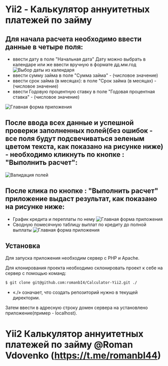 # Yii2 - Калькулятор аннуитетных платежей по займу

## Для начала расчета необходимо ввести данные в четыре поля:
- ввести дату в поле "Начальная дата"
  Дату можно выбрать в календаре или же ввести вручную в формате дд.мм.год
  ![Выбор даты из календаря](https://image.prntscr.com/image/mXIzPEUhRKSmGofH6QrhPg.jpeg)
- ввести сумму займа в поле "Сумма займа" - (числовое значение)
- ввести срок займа (в месяцах): в поле "Срок займа (в месяцах) - (числовое значение)
- ввести Годовую процентную ставку в поле "Годовая процентная ставка" - (числовое значение)

![Главная форма приложения](https://image.prntscr.com/image/Tvk6ECmcQJeKp0aN7Ad8nQ.jpeg)

## После ввода всех данные и успешной проверки заполненных полей(без ошибок - все поля будут подсвечиваться зеленым цветом текста, как показано на рисунке ниже) - необходимо кликнуть по кнопке : "Выполнить расчет":

![Валидация полей](https://image.prntscr.com/image/NGD3qxQ0Q8u17wBm5a-eNA.jpeg)

## После клика по кнопке : "Выполнить расчет" приложение выдаст результат, как показано на рисунке ниже:

- График кредита и переплаты по нему
  ![Главная форма приложения](https://image.prntscr.com/image/aehrz53lSsiXsedLTtNd4Q.jpeg)
- Сводную помесячную таблицу выплат по кредиту до полной выплаты
  ![Главная форма приложения](https://image.prntscr.com/image/_YuaG_yBTniaYSQD1JCtYg.jpeg)

## Установка

Для запуска приложения необходим сервер с PHP и Apache.

Для клонирования проекта необходимо склонировать проект к себе на сервер с помощью команд:

```sh
$ git clone git@github.com:romanbI4/Calculator-Yii2.git ./
```
- «./» означает, что создать репозиторий нужно в текущей директории.

Затем ввести в адресную строку домен сервера на установлено приложение(пример - localhost).

# Yii2 Калькулятор аннуитетных платежей по займу @Roman Vdovenko (https://t.me/romanbI44)